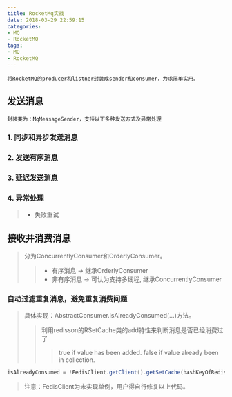 ```yaml
---
title: RocketMq实战
date: 2018-03-29 22:59:15
categories: 
- MQ
- RocketMQ
tags:
- MQ
- RocketMQ
---
```

    将RocketMQ的producer和listner封装成sender和consumer，力求简单实用。

## 发送消息
    封装类为：MqMessageSender，支持以下多种发送方式及异常处理
### 1. 同步和异步发送消息
### 2. 发送有序消息
### 3. 延迟发送消息
### 4. 异常处理
> * 失败重试


## 接收并消费消息
> 分为ConcurrentlyConsumer和OrderlyConsumer。
>> * 有序消息 -> 继承OrderlyConsumer
>> * 非有序消息 -> 可认为支持多线程, 继承ConcurrentlyConsumer
### 自动过滤重复消息，避免重复消费问题
> 具体实现：AbstractConsumer.isAlreadyConsumed(...)方法。
>> 利用redisson的RSetCache类的add特性来判断消息是否已经消费过了 
>>> true if value has been added. false if value already been in collection.
```java
isAlreadyConsumed = !FedisClient.getClient().getSetCache(hashKeyOfRedis).add(messageKey, 1L, TimeUnit.DAYS);
```
> 注意：FedisClient为未实现单例，用户得自行修复以上代码。